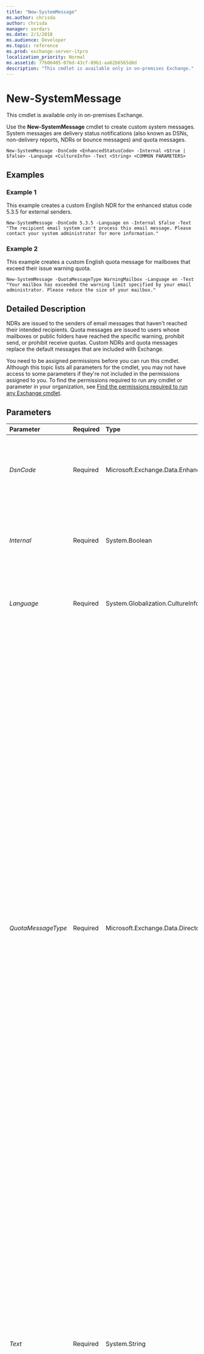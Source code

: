 ```yaml
---
title: "New-SystemMessage"
ms.author: chrisda
author: chrisda
manager: serdars
ms.date: 2/1/2018
ms.audience: Developer
ms.topic: reference
ms.prod: exchange-server-itpro
localization_priority: Normal
ms.assetid: 77b06405-076d-43cf-89b1-aa62b6565d8d
description: "This cmdlet is available only in on-premises Exchange."
---
```


# New-SystemMessage

This cmdlet is available only in on-premises Exchange.
  
Use the **New-SystemMessage** cmdlet to create custom system messages. System messages are delivery status notifications (also known as DSNs, non-delivery reports, NDRs or bounce messages) and quota messages.
  
```
New-SystemMessage -DsnCode <EnhancedStatusCode> -Internal <$true | $false> -Language <CultureInfo> -Text <String> <COMMON PARAMETERS>
```

## Examples
<a name="Examples"> </a>

### Example 1

This example creates a custom English NDR for the enhanced status code 5.3.5 for external senders.
  
```
New-SystemMessage -DsnCode 5.3.5 -Language en -Internal $false -Text "The recipient email system can't process this email message. Please contact your system administrator for more information."
```

### Example 2

This example creates a custom English quota message for mailboxes that exceed their issue warning quota.
  
```
New-SystemMessage -QuotaMessageType WarningMailbox -Language en -Text "Your mailbox has exceeded the warning limit specified by your email administrator. Please reduce the size of your mailbox."
```

## Detailed Description
<a name="DetailedDescription"> </a>

NDRs are issued to the senders of email messages that haven't reached their intended recipients. Quota messages are issued to users whose mailboxes or public folders have reached the specific warning, prohibit send, or prohibit receive quotas. Custom NDRs and quota messages replace the default messages that are included with Exchange.
  
You need to be assigned permissions before you can run this cmdlet. Although this topic lists all parameters for the cmdlet, you may not have access to some parameters if they're not included in the permissions assigned to you. To find the permissions required to run any cmdlet or parameter in your organization, see [Find the permissions required to run any Exchange cmdlet](https://technet.microsoft.com/library/mt432940.aspx).
  
## Parameters
<a name="DetailedDescription"> </a>

|**Parameter**|**Required**|**Type**|**Description**|
|:-----|:-----|:-----|:-----|
| _DsnCode_ <br/> |Required  <br/> |Microsoft.Exchange.Data.EnhancedStatusCode  <br/> |The _DsnCode_ parameter specifies the enhanced status code for the custom system message. <br/> Valid values are 4. _x_. _y_ or 5. _x_. _y_ where _x_ and _y_ are one to three digit numbers. You can specify a default code that's included with Exchange, or you can specify a custom code. <br/> To generate a list of default enhanced status codes that are used by Exchange, run this command:  `Get-SystemMessage -Original | Select-Object -Property Identity,DsnCode,Language,Text | ConvertTo-Html > "C:\My Documents\Default DSNs.html"`.  <br/> You need to use this parameter with the _Language_ and _Internal_ parameters. <br/> You can't use this parameter with the _QuotaMessageType_ parameter. <br/> |
| _Internal_ <br/> |Required  <br/> |System.Boolean  <br/> | The _Internal_ parameter specifies whether the system message is displayed to internal or external users. Valid values are: <br/>  `$true`: The NDR is displayed to internal senders.  <br/>  `$false`: The NDR is displayed to external senders.  <br/>  You need to use this parameter with the _DsnCode_ and _Language_ parameters. <br/>  You can't use this parameter with the _QuotaMessageType_ parameter. <br/> |
| _Language_ <br/> |Required  <br/> |System.Globalization.CultureInfo  <br/> |The _Language_ parameter specifies the language of the message. (for example, `en` for English or `ja` for Japanese). For the complete list of supported languages, see[Supported languages for NDRs and quota messages](https://technet.microsoft.com/library/23c9d844-6fc7-44c9-a308-587338281611.aspx#NDRLanguages).  <br/> You need to use this parameter with the _DsnCode_ or _QuotaMessageType_ parameters. <br/> |
| _QuotaMessageType_ <br/> |Required  <br/> |Microsoft.Exchange.Data.Directory.SystemConfiguration.QuotaMessageType  <br/> |The _QuotaMessageType_ parameter specifies the quota for the custom system message. Valid values are: <br/> Mailbox size quotas:  <br/> **ProhibitSendReceiveMailBox**: A mailbox exceeds its  `ProhibitSendReceiveQuota` limit. <br/> **ProhibitSendMailbox**: A mailbox exceeds its  `ProhibitSendQuota` limit. <br/> **WarningMailbox**: A mailbox exceeds its  `IssueWarningQuota` limit when it has a `ProhibitSendQuota` or `ProhibitSendReceiveQuota` limit configured. <br/> **WarningMailboxUnlimitedSize**: A mailbox exceeds its  `IssueWarningQuota` limit when it doesn't have a `ProhibitSendQuota` or `ProhibitSendReceiveQuota` limit configured. <br/> Public folder size quotas:  <br/> **ProhibitPostPublicFolder**: A public folder exceeds its  `ProhibitPostQuota` limit. <br/> **WarningPublicFolder**: A public folder exceeds its  `IssueWarningQuota` limit when it has a `ProhibitPostQuota` limit configured. <br/> **WarningPublicFolderUnlimitedSize**: A public folder exceeds its  `IssueWarningQuota` limit when it doesn't have a `ProhibitPostQuota` limit configured. <br/> Maximum number of messages in a mailbox folder:  <br/> **ProhibitReceiveMailboxMessagesPerFolderCount**: A mailbox exceeds its  `MailboxMessagesPerFolderCountReceiveQuota` limit. <br/> **WarningMailboxMessagesPerFolderCount**: A mailbox exceeds its  `MailboxMessagesPerFolderCountWarningQuota` limit when it has a `MailboxMessagesPerFolderCountReceiveQuota` limit configured. <br/> **WarningMailboxMessagesPerFolderUnlimitedCount**: A mailbox exceeds its  `MailboxMessagesPerFolderCountWarningQuota` limit when it doesn't have a `MailboxMessagesPerFolderCountReceiveQuota` limit configured. <br/> Maximum number of subfolders in a mailbox folder:  <br/> **ProhibitReceiveFolderHierarchyChildrenCountCount**: A mailbox exceeds its  `FolderHierarchyChildrenCountReceiveQuota` limit. <br/> **WarningFolderHierarchyChildrenCount**: A mailbox exceeds its  `FolderHierarchyChildrenCountWarningQuota` limit when it has a `FolderHierarchyChildrenCountReceiveQuota` limit configured. <br/> **WarningFolderHierarchyChildrenUnlimitedCount**: A mailbox exceeds its  `FolderHierarchyChildrenCountWarningQuota` limit when it doesn't have a `FolderHierarchyChildrenCountReceiveQuota` limit configured. <br/> **ProhibitReceiveFoldersCount**: A mailbox exceeds its  `FoldersCountReceiveQuota` limit. <br/> **WarningFoldersCount**: A mailbox exceeds its  `FoldersCountWarningQuota` limit when it has a `FoldersCountReceiveQuota` limit configured. <br/> **WarningFoldersCountUnlimited** A mailbox exceeds its `FoldersCountWarningQuota` limit when it doesn't have a `FoldersCountReceiveQuota` limit configured. <br/> Maximum number of levels (depth) in a mailbox folder:  <br/> **ProhibitReceiveFolderHierarchyDepth**: A mailbox exceeds its  `FolderHierarchyDepthWarningQuota` limit. <br/> **WarningFolderHierarchyDepth**: A mailbox exceeds its  `FolderHierarchyDepthWarningQuota` limit when it has a `FolderHierarchyDepthReceiveQuota` limit configured. <br/> **WarningFolderHierarchyDepthUnlimited:**: A mailbox exceeds its `FolderHierarchyDepthWarningQuota` limit when it doesn't have a `FolderHierarchyDepthReceiveQuota` limit configured. <br/> You need to use this parameter with the _Language_ parameter. <br/> You can't use this parameter with the _DsnCode_ or _Internal_ parameters. <br/> |
| _Text_ <br/> |Required  <br/> |System.String  <br/> | The _Text_ parameter specifies the text in the custom system message. The text should explain why the system message was sent, and any actions that the user should take. <br/>  You need to use this parameter with the _DsnCode_ or _QuotaMessageType_ parameters. <br/>  This parameter can contain text and HTML tags. The maximum length is 512 characters (which includes all text and HTML tags). <br/>  The following HTML tags are available: <br/>  `<B>` and `</B>` (bold) <br/>  `<EM>` and `</EM>` (italic) <br/>  `<BR>` (line break) <br/>  `<P>` and `</P>` (paragraph) <br/>  `<A HREF="url">` and `</A>` (hyperlink). **Note**: You need to use single quotation marks (not double quotation marks) around the complete text string if you use this tag. Otherwise, you'll receive an error (because of the double quotation marks in the tag).  <br/>  Use the following escape codes for these special characters: <br/>  `&amp;lt;` for \<. <br/>  `&amp;gt;` for \>. <br/>  `&amp;quot;` for ". <br/>  `&amp;amp;` for &amp;. <br/>  Here's an example value for this parameter that uses HTML tags and special characters: <br/>  `'You tried to send a message to a <B>disabled</B> mailbox. Please visit <A HREF="https://it.contoso.com">Internal Support</A> or contact &amp;quot;InfoSec&amp;quot; for more information.'` <br/> |
| _Confirm_ <br/> |Optional  <br/> |System.Management.Automation.SwitchParameter  <br/> | The _Confirm_ switch specifies whether to show or hide the confirmation prompt. How this switch affects the cmdlet depends on if the cmdlet requires confirmation before proceeding. <br/>  Destructive cmdlets (for example, **Remove-\*** cmdlets) have a built-in pause that forces you to acknowledge the command before proceeding. For these cmdlets, you can skip the confirmation prompt by using this exact syntax: `-Confirm:$false`.  <br/>  Most other cmdlets (for example, **New-\*** and **Set-\*** cmdlets) don't have a built-in pause. For these cmdlets, specifying the _Confirm_ switch without a value introduces a pause that forces you acknowledge the command before proceeding. <br/> |
| _DomainController_ <br/> |Optional  <br/> |Microsoft.Exchange.Data.Fqdn  <br/> |The _DomainController_ parameter specifies the domain controller that's used by this cmdlet to read data from or write data to Active Directory. You identify the domain controller by its fully qualified domain name (FQDN). For example, `dc01.contoso.com`.  <br/> The _DomainController_ parameter isn't supported on Edge Transport servers. An Edge Transport server uses the local instance of Active Directory Lightweight Directory Services (AD LDS) to read and write data. <br/> |
| _WhatIf_ <br/> |Optional  <br/> |System.Management.Automation.SwitchParameter  <br/> |The _WhatIf_ switch simulates the actions of the command. You can use this switch to view the changes that would occur without actually applying those changes. You don't need to specify a value with this switch. <br/> |
   
## Input Types
<a name="InputTypes"> </a>

To see the input types that this cmdlet accepts, see [Cmdlet Input and Output Types](http://go.microsoft.com/fwlink/p/?linkId=616387). If the Input Type field for a cmdlet is blank, the cmdlet doesn't accept input data.
  
## Return Types
<a name="ReturnTypes"> </a>

To see the return types, which are also known as output types, that this cmdlet accepts, see [Cmdlet Input and Output Types](http://go.microsoft.com/fwlink/p/?linkId=616387). If the Output Type field is blank, the cmdlet doesn't return data.
  

